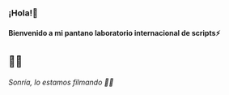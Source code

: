 #
### ¡Hola!👋 
#### Bienvenido a mi pantano laboratorio internacional de scripts⚡
#### 
## 💪✨

###### Sonría, lo estamos filmando 🎥🔴
<!--
**federicorojas11/federicorojas11** is a ✨ _special_ ✨ repository because its `README.md` (this file) appears on your GitHub profile.

Here are some ideas to get you started:
- 🔭 I’m currently working on some project... 💪✨😄

- 🌱 I’m currently learning ...
- 👯 I’m looking to collaborate on ...
- 🤔 I’m looking for help with ...
- 💬 Ask me about ...
- 📫 How to reach me: ...
- 😄 Pronouns: ...
- ⚡ Fun fact: ...
-->
